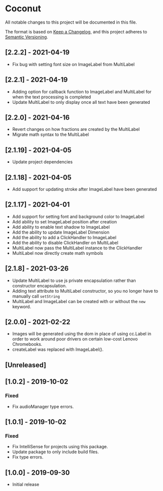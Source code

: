 # Coconut

All notable changes to this project will be documented in this file.

The format is based on [Keep a Changelog](https://keepachangelog.com/en/1.0.0/),
and this project adheres to [Semantic Versioning](https://semver.org/spec/v2.0.0.html).
## [2.2.2] - 2021-04-19
* Fix bug with setting font size on ImageLabel from MultiLabel

## [2.2.1] - 2021-04-19
* Adding option for callback function to ImageLabel and MultiLabel for when the text processing is completed
* Update MultiLabel to only display once all text have been generated

## [2.2.0] - 2021-04-16
* Revert changes on how fractions are created by the MultiLabel
* Migrate math syntax to the MultiLabel

## [2.1.19] - 2021-04-05
* Update project dependencies


## [2.1.18] - 2021-04-05
* Add support for updating stroke after ImageLabel have been generated

## [2.1.17] - 2021-04-01
* Add support for setting font and background color to ImageLabel
* Add ability to set ImageLabel position after creation
* Add ability to enable text shadow to ImageLabel
* Add the ability to update ImageLabel Dimension
* Add the ability to add a ClickHandler to ImageLabel
* Add the ability to disable ClickHandler on MultiLabel
* MultiLabel now pass the MultiLabel instance to the ClickHandler 
* MultiLabel now directly create math symbols

## [2.1.8] - 2021-03-26
* Update MultiLabel to use js private encapsulation rather than constructor encapsulation.
* Adding text attribute to MultiLabel constructor, so you no longer have to manually call `setString` 
* MultiLabel and ImageLabel can be created with or without the `new` keyword.

## [2.0.0] - 2021-02-22
* Images will be generated using the dom in place of using cc.Label in order to work around poor drivers on certain 
low-cost Lenovo Chromebooks.
* createLabel was replaced with ImageLabel().

## [Unreleased]

## [1.0.2] - 2019-10-02

### Fixed

* Fix audioManager type errors.

## [1.0.1] - 2019-10-02

### Fixed

* Fix IntelliSense for projects using this package.
* Update package to only include build files.
* Fix type errors.

## [1.0.0] - 2019-09-30

* Initial release
